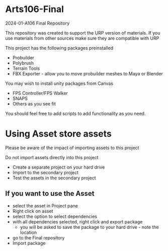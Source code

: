 # Arts106-Final
 2024-01-A106 Final Repository

 This repository was created to support the URP version of materials.
 If you use materials from other sources make sure they are compatible with URP

 This project has the following packages preinstalled
 * Probuilder
 * Polybrush
 * Terrain Tools
 * FBX Exporter - allow you to move probuilder meshes to Maya or Blender

 You may wish to install unity packages from Canvas
 * FPS Controller/FPS Walker
 * SNAPS
 * Others as you see fit

 You should feel free to add scripts to add functionality as you need.

# Using Asset store assets

 Please be aware of the impact of importing assets to this project

 Do not import assets directly into this project

* Create a separate project on your hard drive
* Import to the secondary project
* Test the assets in the secondary project
## If you want to use the Asset
* select the asset in Project pane
* Right click on asset
* select the option to select dependencies
* with all dependencies selected, right click and export package
  * you will be asked to save the package to your hard drive - note the location
* go to the Final repository
* Import package

 
